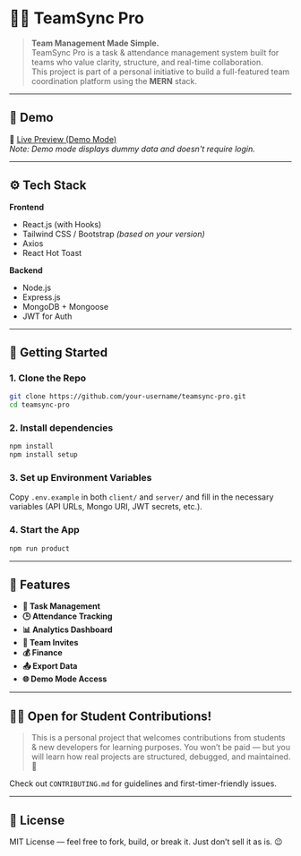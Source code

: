 # 🧑‍💼 TeamSync Pro

> **Team Management Made Simple.**  
TeamSync Pro is a task & attendance management system built for teams who value clarity, structure, and real-time collaboration.  
This project is part of a personal initiative to build a full-featured team coordination platform using the **MERN** stack.

---

## 📸 Demo

🔗 [Live Preview (Demo Mode)](https://teamsync-pro.netlify.app)  
*Note: Demo mode displays dummy data and doesn't require login.*

---

## ⚙️ Tech Stack

**Frontend**  
- React.js (with Hooks)
- Tailwind CSS / Bootstrap *(based on your version)*
- Axios
- React Hot Toast

**Backend**  
- Node.js
- Express.js
- MongoDB + Mongoose
- JWT for Auth

---

## 🚀 Getting Started

### 1. Clone the Repo
```bash
git clone https://github.com/your-username/teamsync-pro.git
cd teamsync-pro
```

### 2. Install dependencies
```bash
npm install
npm install setup
```

### 3. Set up Environment Variables<br/>
Copy `.env.example` in both `client/` and `server/` and fill in the necessary variables (API URLs, Mongo URI, JWT secrets, etc.).

### 4. Start the App
```bash
npm run product
```

---

## 📌 Features
- **📝 Task Management**
- **🕒 Attendance Tracking**
- **📊 Analytics Dashboard**
- **👥 Team Invites**
- **💰 Finance**
- **📤 Export Data**
- **🌐 Demo Mode Access**

---

## 👨‍🎓 Open for Student Contributions!
> This is a personal project that welcomes contributions from students & new developers for learning purposes.
You won’t be paid — but you will learn how real projects are structured, debugged, and maintained. 🙌

Check out `CONTRIBUTING.md` for guidelines and first-timer-friendly issues.

---

## 📃 License<br/>
MIT License — feel free to fork, build, or break it. Just don’t sell it as is. 😉
